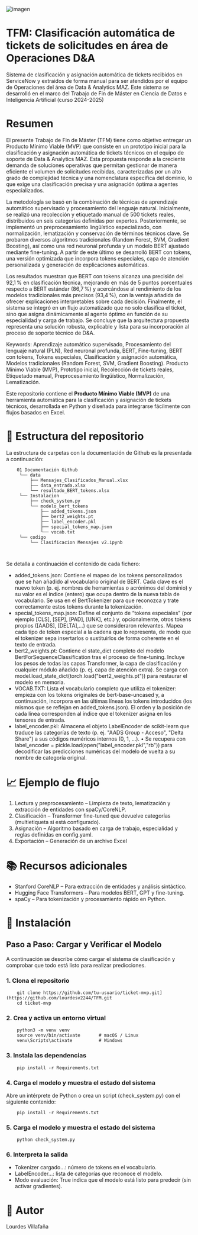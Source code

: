 ![imagen](https://github.com/user-attachments/assets/725e914e-8f9f-41bb-af7d-c9e8c92e83a8)


# TFM: Clasificación automática de tickets de solicitudes en área de Operaciones D&A
Sistema de clasificación y asignación automática de tickets recibidos en ServiceNow y extraidos de forma manual para ser atendidos por el equipo de Operaciones del área de Data & Analytics MAZ. Este sistema se desarrolló en el marco del Trabajo de Fin de Máster en Ciencia de Datos e Inteligencia Artificial (curso 2024-2025)

# Resumen
El presente Trabajo de Fin de Máster (TFM) tiene como objetivo entregar un Producto Mínimo Viable (MVP) que consiste en un prototipo inicial para la clasificación y asignación automática de tickets técnicos en el equipo de soporte de Data & Analytics MAZ. Esta propuesta responde a la creciente demanda de soluciones operativas que permitan gestionar de manera eficiente el volumen de solicitudes recibidas, caracterizadas por un alto grado de complejidad técnica y una nomenclatura específica del dominio, lo que exige una clasificación precisa y una asignación óptima a agentes especializados.

La metodología se basó en la combinación de técnicas de aprendizaje automático supervisado y procesamiento del lenguaje natural. Inicialmente, se realizó una recolección y etiquetado manual de 500 tickets reales, distribuidos en seis categorías definidas por expertos. Posteriormente, se implementó un preprocesamiento lingüístico especializado, con normalización, lematización y conservación de términos técnicos clave. Se probaron diversos algoritmos tradicionales (Random Forest, SVM, Gradient Boosting), así como una red neuronal profunda y un modelo BERT ajustado mediante fine-tuning. A partir de este último se desarrolló BERT con tokens, una versión optimizada que incorpora tokens especiales, capa de atención personalizada y generación de explicaciones automáticas.

Los resultados muestran que BERT con tokens alcanza una precisión del 92,1 % en clasificación técnica, mejorando en más de 5 puntos porcentuales respecto a BERT estándar (86,7 %) y acercándose al rendimiento de los modelos tradicionales más precisos (93,4 %), con la ventaja añadida de ofrecer explicaciones interpretables sobre cada decisión. Finalmente, el sistema se integró en un flujo automatizado que no solo clasifica el ticket, sino que asigna dinámicamente al agente óptimo en función de su especialidad y carga de trabajo. Se concluye que la arquitectura propuesta representa una solución robusta, explicable y lista para su incorporación al proceso de soporte técnico de D&A.

Keywords: Aprendizaje automático supervisado, Procesamiento del lenguaje natural (PLN), Red neuronal profunda, BERT, Fine-tuning, BERT con tokens, Tokens especiales, Clasificación y asignación automática, Modelos tradicionales (Random Forest, SVM, Gradient Boosting). Producto Mínimo Viable (MVP), Prototipo inicial, Recolección de tickets reales, Etiquetado manual, Preprocesamiento lingüístico, Normalización, Lematización.

Este repositorio contiene el **Producto Mínimo Viable (MVP)** de una herramienta automática para la clasificación y asignación de tickets técnicos, desarrollada en Python y diseñada para integrarse fácilmente con flujos basados en Excel.


# 📂 Estructura del repositorio
La estructura de carpetas con la documentación de Github es la presentada a continuación:

        01 Documentación Github
         └── data
             ├── Mensajes_Clasificados_Manual.xlsx
             ├── data_entrada.xlsx
             └── resultado_BERT_tokens.xlsx
         └── Instalacion
             ├── check_system.py
             └── modelo_bert_tokens
                 ├── added_tokens.json
                 ├── bert2_weights.pt
                 ├── label_encoder.pkl
                 ├── special_tokens_map.json
                 └── vocab.txt
         └── codigo
             └── Clasificacion Mensajes v2.ipynb
                 
               

Se detalla a continuación el contenido de cada fichero:

- added_tokens.json: Contiene el mapeo de los tokens personalizados que se han añadido al vocabulario original de BERT. Cada clave es el nuevo token (p. ej. nombres de herramientas o acrónimos del dominio) y su valor es el índice (entero) que ocupa dentro de la nueva tabla de vocabulario. Se usa en el BertTokenizer para que reconozca y trate correctamente estos tokens durante la tokenización.
- special_tokens_map.json: Define el conjunto de “tokens especiales” (por ejemplo [CLS], [SEP], [PAD], [UNK], etc.) y, opcionalmente, otros tokens propios ([AADS], [DELTA],…) que se consideraron relevantes. Mapea cada tipo de token especial a la cadena que lo representa, de modo que el tokenizer sepa insertarlos o sustituirlos de forma coherente en el texto de entrada.
- bert2_weights.pt: Contiene el state_dict completo del modelo BertForSequenceClassification tras el proceso de fine-tuning. Incluye los pesos de todas las capas Transformer, la capa de clasificación y cualquier módulo añadido (p. ej. capa de atención extra). Se carga con model.load_state_dict(torch.load("bert2_weights.pt")) para restaurar el modelo en memoria.
- VOCAB.TXT: Lista el vocabulario completo que utiliza el tokenizer: empieza con los tokens originales de bert-base-uncased y, a continuación, incorpora en las últimas líneas los tokens introducidos (los mismos que se reflejan en added_tokens.json). El orden y la posición de cada línea corresponden al índice que el tokenizer asigna en los tensores de entrada.
- label_encoder.pkl: Almacena el objeto LabelEncoder de scikit-learn que traduce las categorías de texto (p. ej. "AADS Group - Acceso", "Delta Share") a sus códigos numéricos internos (0, 1, …). • Se recupera con label_encoder = pickle.load(open("label_encoder.pkl","rb")) para decodificar las predicciones numéricas del modelo de vuelta a su nombre de categoría original.


# 📈 Ejemplo de flujo

   1. Lectura y preprocesamiento – Limpieza de texto, lematización y extracción de entidades con spaCy/CoreNLP.
   2. Clasificación – Transformer fine-tuned que devuelve categorías (multietiqueta si está configurado).
   3. Asignación – Algoritmo basado en carga de trabajo, especialidad y reglas definidas en config.yaml.
   4. Exportación – Generación de un archivo Excel 


# 📚 Recursos adicionales

   * Stanford CoreNLP – Para extracción de entidades y análisis sintáctico.
   * Hugging Face Transformers – Para modelos BERT, GPT y fine-tuning.
   * spaCy – Para tokenización y procesamiento rápido en Python.


# 🔧 Instalación
## Paso a Paso: Cargar y Verificar el Modelo

A continuación se describe cómo cargar el sistema de clasificación y comprobar que todo está listo para realizar predicciones.

### 1. Clona el repositorio  

        git clone https://github.com/tu-usuario/ticket-mvp.git](https://github.com/lourdesv2244/TFM.git
        cd ticket-mvp

### 2. Crea y activa un entorno virtual  

        python3 -m venv venv
        source venv/bin/activate       # macOS / Linux
        venv\Scripts\activate          # Windows

### 3. Instala las dependencias  

        pip install -r Requirements.txt

### 4. Carga el modelo y muestra el estado del sistema
Abre un intérprete de Python o crea un script (check_system.py) con el siguiente contenido:  

        pip install -r Requirements.txt

### 5. Carga el modelo y muestra el estado del sistema 
        
        python check_system.py


### 6.  Interpreta la salida

- Tokenizer cargado…: número de tokens en el vocabulario.
- LabelEncoder…: lista de categorías que reconoce el modelo.
- Modo evaluación: True indica que el modelo está listo para predecir (sin activar gradientes).

# 👤 Autor
Lourdes Villafaña

  

